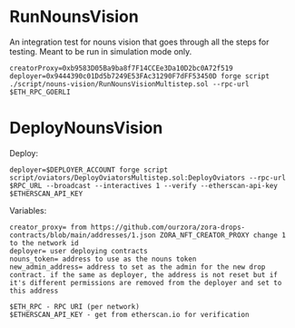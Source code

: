 
# RunNounsVision

An integration test for nouns vision that goes through all the steps for testing.
Meant to be run in simulation mode only.

```
creatorProxy=0xb9583D05Ba9ba8f7F14CCEe3Da10D2bc0A72f519 deployer=0x9444390c01Dd5b7249E53FAc31290F7dFF53450D forge script ./script/nouns-vision/RunNounsVisionMultistep.sol --rpc-url $ETH_RPC_GOERLI
```

# DeployNounsVision

Deploy:
```
deployer=$DEPLOYER_ACCOUNT forge script script/oviators/DeployOviatorsMultistep.sol:DeployOviators --rpc-url $RPC_URL --broadcast --interactives 1 --verify --etherscan-api-key $ETHERSCAN_API_KEY
```

Variables:
```
creator_proxy= from https://github.com/ourzora/zora-drops-contracts/blob/main/addresses/1.json ZORA_NFT_CREATOR_PROXY change 1 to the network id
deployer= user deploying contracts
nouns_token= address to use as the nouns token
new_admin_address= address to set as the admin for the new drop contract. if the same as deployer, the address is not reset but if it's different permissions are removed from the deployer and set to this address

$ETH_RPC - RPC URI (per network)
$ETHERSCAN_API_KEY - get from etherscan.io for verification
